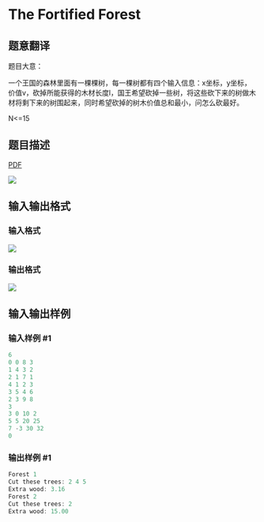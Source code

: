 # The Fortified Forest

## 题意翻译

题目大意：

一个王国的森林里面有一棵棵树，每一棵树都有四个输入信息：x坐标，y坐标，价值v，砍掉所能获得的木材长度l，国王希望砍掉一些树，将这些砍下来的树做木材将剩下来的树围起来，同时希望砍掉的树木价值总和最小，问怎么砍最好。

N<=15

## 题目描述

[problemUrl]: https://uva.onlinejudge.org/index.php?option=com_onlinejudge&Itemid=8&category=10&page=show_problem&problem=752

[PDF](https://uva.onlinejudge.org/external/8/p811.pdf)

![](https://cdn.luogu.com.cn/upload/vjudge_pic/UVA811/60c91191e36e4f107821b8c28d85f0e1f0278a11.png)

## 输入输出格式

### 输入格式

![](https://cdn.luogu.com.cn/upload/vjudge_pic/UVA811/5b2c3c390f6910f9a798e03c195f4c9b4fee3065.png)

### 输出格式

![](https://cdn.luogu.com.cn/upload/vjudge_pic/UVA811/11a54cb4ed0f756ea414ef9d1eb82b33401922c2.png)

## 输入输出样例

### 输入样例 #1

```cpp
6
0 0 8 3
1 4 3 2
2 1 7 1
4 1 2 3
3 5 4 6
2 3 9 8
3
3 0 10 2
5 5 20 25
7 -3 30 32
0
```


### 输出样例 #1

```cpp
Forest 1
Cut these trees: 2 4 5
Extra wood: 3.16
Forest 2
Cut these trees: 2
Extra wood: 15.00
```


